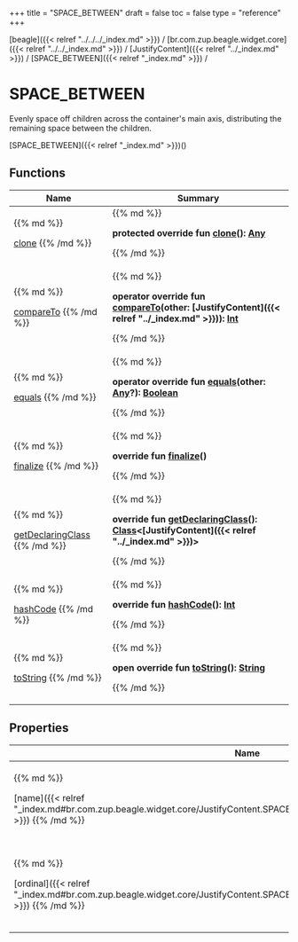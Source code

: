 +++
title = "SPACE_BETWEEN"
draft = false
toc = false
type = "reference"
+++

[beagle]({{< relref "../../../_index.md" >}}) / [br.com.zup.beagle.widget.core]({{< relref "../../_index.md" >}}) / [JustifyContent]({{< relref "../_index.md" >}}) / [SPACE_BETWEEN]({{< relref "_index.md" >}}) / 



# SPACE_BETWEEN  
  

Evenly space off children across the container's main axis, distributing the remaining space between the children.

[SPACE_BETWEEN]({{< relref "_index.md" >}})()  
  
   


## Functions  
<table>
  
<thead>
<tr>
<th>
Name  
</th>
<th>
Summary  
</th>
  
</tr>
</thead>
<tbody>
<tr>
<td>
{{% md %}}

[clone](https://kotlinlang.org/api/latest/jvm/stdlib/kotlin/-enum/clone.html)
{{% /md %}}
</td>
<td>
{{% md %}}

  
<b>protected override fun [clone](https://kotlinlang.org/api/latest/jvm/stdlib/kotlin/-enum/clone.html)(): [Any](https://kotlinlang.org/api/latest/jvm/stdlib/kotlin/-any/index.html)</b>  



{{% /md %}}
</td>
</tr>

<tr>
<td>
{{% md %}}

[compareTo](https://kotlinlang.org/api/latest/jvm/stdlib/kotlin/-enum/compare-to.html)
{{% /md %}}
</td>
<td>
{{% md %}}

  
<b>operator override fun [compareTo](https://kotlinlang.org/api/latest/jvm/stdlib/kotlin/-enum/compare-to.html)(other: [JustifyContent]({{< relref "../_index.md" >}})): [Int](https://kotlinlang.org/api/latest/jvm/stdlib/kotlin/-int/index.html)</b>  



{{% /md %}}
</td>
</tr>

<tr>
<td>
{{% md %}}

[equals](https://kotlinlang.org/api/latest/jvm/stdlib/kotlin/-enum/equals.html)
{{% /md %}}
</td>
<td>
{{% md %}}

  
<b>operator override fun [equals](https://kotlinlang.org/api/latest/jvm/stdlib/kotlin/-enum/equals.html)(other: [Any](https://kotlinlang.org/api/latest/jvm/stdlib/kotlin/-any/index.html)?): [Boolean](https://kotlinlang.org/api/latest/jvm/stdlib/kotlin/-boolean/index.html)</b>  



{{% /md %}}
</td>
</tr>

<tr>
<td>
{{% md %}}

[finalize](https://kotlinlang.org/api/latest/jvm/stdlib/kotlin/-enum/finalize.html)
{{% /md %}}
</td>
<td>
{{% md %}}

  
<b>override fun [finalize](https://kotlinlang.org/api/latest/jvm/stdlib/kotlin/-enum/finalize.html)()</b>  



{{% /md %}}
</td>
</tr>

<tr>
<td>
{{% md %}}

[getDeclaringClass](https://kotlinlang.org/api/latest/jvm/stdlib/kotlin/-enum/get-declaring-class.html)
{{% /md %}}
</td>
<td>
{{% md %}}

  
<b>override fun [getDeclaringClass](https://kotlinlang.org/api/latest/jvm/stdlib/kotlin/-enum/get-declaring-class.html)(): [Class](https://developer.android.com/reference/kotlin/java/lang/Class.html)<[JustifyContent]({{< relref "../_index.md" >}})></b>  



{{% /md %}}
</td>
</tr>

<tr>
<td>
{{% md %}}

[hashCode](https://kotlinlang.org/api/latest/jvm/stdlib/kotlin/-enum/hash-code.html)
{{% /md %}}
</td>
<td>
{{% md %}}

  
<b>override fun [hashCode](https://kotlinlang.org/api/latest/jvm/stdlib/kotlin/-enum/hash-code.html)(): [Int](https://kotlinlang.org/api/latest/jvm/stdlib/kotlin/-int/index.html)</b>  



{{% /md %}}
</td>
</tr>

<tr>
<td>
{{% md %}}

[toString](https://kotlinlang.org/api/latest/jvm/stdlib/kotlin/-enum/to-string.html)
{{% /md %}}
</td>
<td>
{{% md %}}

  
<b>open override fun [toString](https://kotlinlang.org/api/latest/jvm/stdlib/kotlin/-enum/to-string.html)(): [String](https://kotlinlang.org/api/latest/jvm/stdlib/kotlin/-string/index.html)</b>  



{{% /md %}}
</td>
</tr>

</tbody>
</table>


## Properties  
<table>
  
<thead>
<tr>
<th>
Name  
</th>
<th>
Summary  
</th>
  
</tr>
</thead>
<tbody>
<tr>
<td>
{{% md %}}

[name]({{< relref "_index.md#br.com.zup.beagle.widget.core/JustifyContent.SPACE_BETWEEN/name/#/PointingToDeclaration/" >}})
{{% /md %}}
</td>
<td>
{{% md %}}

  <b>override val [name]({{< relref "_index.md#br.com.zup.beagle.widget.core/JustifyContent.SPACE_BETWEEN/name/#/PointingToDeclaration/" >}}): [String](https://kotlinlang.org/api/latest/jvm/stdlib/kotlin/-string/index.html)</b>   

{{% /md %}}
</td>
</tr>

<tr>
<td>
{{% md %}}

[ordinal]({{< relref "_index.md#br.com.zup.beagle.widget.core/JustifyContent.SPACE_BETWEEN/ordinal/#/PointingToDeclaration/" >}})
{{% /md %}}
</td>
<td>
{{% md %}}

  <b>override val [ordinal]({{< relref "_index.md#br.com.zup.beagle.widget.core/JustifyContent.SPACE_BETWEEN/ordinal/#/PointingToDeclaration/" >}}): [Int](https://kotlinlang.org/api/latest/jvm/stdlib/kotlin/-int/index.html)</b>   

{{% /md %}}
</td>
</tr>

</tbody>
</table>

